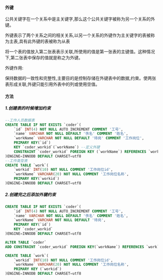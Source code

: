 #### 外键

公共关键字在一个关系中是主关键字,那么这个公共关键字被称为另一个关系的外键。

外键表示了两个关系之间的相关关系,以另一个关系的外键作为主关键字的表被称为主表,具有此外键的表被称为从表

将一个表的值放入第二张表表示关联,所使用的值是第一张表的主键值。这种情况下,第二张表中保存的值就是称之为外键。

外键作用:

保持数据的一致性和完整性,主要目的是控制存储在外键表中的数据,约束。使两张表形成关联,外键只能引用外表中的列或使用空值。

#### 方法

##### 1.创建表的时候增加约束

```sql
--工作人员数据表
CREATE TABLE IF NOT EXISTS `coder`(
    `id` INT(4) NOT NULL AUTO_INCREMENT COMMENT '工号',
    `name` VARCHAR NOT NULL DEFAULT '佚名' COMMENT '姓名',
    `workName` VARCHAR NOT NULL DEFAULT '待岗' COMMENT '工作岗位',
    PRIMARY KEY(`id`)
    KEY `coder_workid`(`workName`) --定义外键
    CONSTRAINT `coder_workid` FOREIGN KEY (`workName`) REFERENCES `work`(`workid`)   --添加约束关系coder_workid和外表work里面的workid字段关联
)ENGINE=INNODB DEFAULT CHARSET=utf8
--工作类型表
CREATE TABLE `work`(
    `workid` INT(10) NOT NULL COMMENT '工作岗位id',
    `workName` VARCHAR(20) NOT NULL COMMENT '工作岗位名称',
    PRIMARY KEY(`workid`)
)ENGINE=INNODB DEFAULT CHARSET=utf8
```

##### 2.创建完之后添加外键约束

```sql
CREATE TABLE IF NOT EXISTS `coder`(
    `id` INT(4) NOT NULL AUTO_INCREMENT COMMENT '工号',
    `name` VARCHAR NOT NULL DEFAULT '佚名' COMMENT '姓名',
    `workName` VARCHAR NOT NULL DEFAULT '待岗',
    PRIMARY KEY(`id`)
    KEY `coder_workid`
)ENGINE=INNODB DEFAULT CHARSET=utf8

ALTER TABLE `coder`
ADD CONSTRAINT `coder_workid` FOREIGN KEY(`workName`) REFERENCES `work`(`workid`)

CREATE TABLE `work`(
    `workid` INT(10) NOT NULL COMMENT '工作岗位id',
    `workName` VARCHAR(20) NOT NULL COMMENT '工作岗位名称',
    PRIMARY KEY (`workid`)
)ENGINE=INNODB DEFAULT CHARSET=utf8
```
